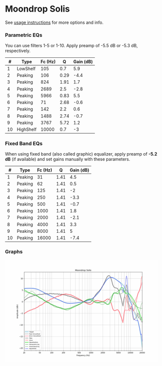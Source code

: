 # Moondrop Solis
See [usage instructions](https://github.com/jaakkopasanen/AutoEq#usage) for more options and info.

### Parametric EQs
You can use filters 1-5 or 1-10. Apply preamp of -5.5 dB or -5.3 dB, respectively.

|   # | Type      |   Fc (Hz) |    Q |   Gain (dB) |
|-----|-----------|-----------|------|-------------|
|   1 | LowShelf  |       105 | 0.7  |         5.9 |
|   2 | Peaking   |       106 | 0.29 |        -4.4 |
|   3 | Peaking   |       824 | 1.91 |         1.7 |
|   4 | Peaking   |      2689 | 2.5  |        -2.8 |
|   5 | Peaking   |      5966 | 0.83 |         5.5 |
|   6 | Peaking   |        71 | 2.68 |        -0.6 |
|   7 | Peaking   |       142 | 2.2  |         0.6 |
|   8 | Peaking   |      1488 | 2.74 |        -0.7 |
|   9 | Peaking   |      3767 | 5.72 |         1.2 |
|  10 | HighShelf |     10000 | 0.7  |        -3   |

### Fixed Band EQs
When using fixed band (also called graphic) equalizer, apply preamp of **-5.2 dB** (if available) and set gains manually with these parameters.

|   # | Type    |   Fc (Hz) |    Q |   Gain (dB) |
|-----|---------|-----------|------|-------------|
|   1 | Peaking |        31 | 1.41 |         4.5 |
|   2 | Peaking |        62 | 1.41 |         0.5 |
|   3 | Peaking |       125 | 1.41 |        -2   |
|   4 | Peaking |       250 | 1.41 |        -3.3 |
|   5 | Peaking |       500 | 1.41 |        -0.7 |
|   6 | Peaking |      1000 | 1.41 |         1.8 |
|   7 | Peaking |      2000 | 1.41 |        -2.1 |
|   8 | Peaking |      4000 | 1.41 |         3.3 |
|   9 | Peaking |      8000 | 1.41 |         5   |
|  10 | Peaking |     16000 | 1.41 |        -7.4 |

### Graphs
![](./Moondrop%20Solis.png)
